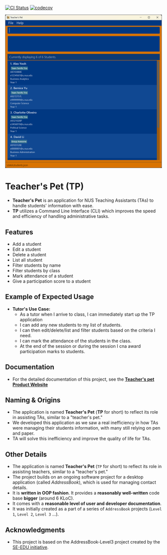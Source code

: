 [![CI Status](https://github.com/AY2425S1-CS2103T-W10-1/tp/workflows/Java%20CI/badge.svg)](https://github.com/AY2425S1-CS2103T-W10-1/tp/actions)
[![codecov](https://codecov.io/gh/AY2425S1-CS2103T-W10-1/tp/graph/badge.svg?token=EIDJ3VHY2B)](https://codecov.io/gh/AY2425S1-CS2103T-W10-1/tp)

![Ui](docs/images/Ui.png)

# Teacher's Pet (TP)

- **Teacher's Pet** is an application for NUS Teaching Assistants (TAs) to handle students' information with ease.
- **TP** utilizes a Command Line Interface (CLI) which improves the speed and efficiency of handling administrative tasks.

## Features
- Add a student
- Edit a student
- Delete a student
- List all student 
- Filter students by name
- Filter students by class
- Mark attendance of a student 
- Give a participation score to a student 

## Example of Expected Usage
- **Tutor's Use Case:**
  - As a tutor when I arrive to class, I can immediately start up the TP application 
  - I can add any new students to my list of students.
  - I can then edit/delete/list and filter students based on the criteria I need.
  - I can mark the attendance of the students in the class. 
  - At the end of the session or during the session I cna award participation marks to students.

## Documentation 
* For the detailed documentation of this project, see the
**[Teacher's pet Product Website](https://ay2425s1-cs2103t-w10-1.github.io/tp/)**

## Naming & Origins 
- The application is named **Teacher's Pet** (**TP** for short) to reflect its role in assisting TAs,
similar to a "teacher's pet."
- We developed this application as we saw a real inefficiency in how TAs were managing their students information,
with many still relying on pen and paper.
- TA will solve this inefficiency and improve the quality of life for TAs.

## Other Details
* The application is named **Teacher's Pet** (`TP` for short) to reflect its role in assisting teachers,
similar to a "teacher's pet."
* The project builds on an ongoing software project for a desktop application (called _AddressBook_),
which is used for managing contact details.
* It is **written in OOP fashion**. It provides a **reasonably well-written** code base **bigger** (around 6 KLoC).
* It comes with a **reasonable level of user and developer documentation**.
* It was initially created as a part of a series of `AddressBook` projects (`Level 1`, `Level 2`, `Level 3` ...).

## Acknowledgments
* This project is based on the AddressBook-Level3 project created by the [SE-EDU initiative](https://se-education.org).
